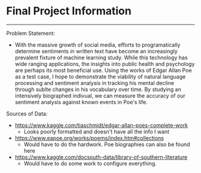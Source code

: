 # Final Project Information
---
Problem Statement: 

 - With the massive growth of social media, efforts to programatically determine sentiments in written text have become an increasingly prevalent fixture of machine learning study. While this technology has wide ranging applications, the insights into public health and psychology are perhaps its most beneficial use. Using the works of Edgar Allan Poe as a test case, I hope to demonstrate the viability of natural language processing and sentiment analysis in tracking his mental decline through sublte changes in his vocabulary over time. By studying an intensively biographed indivual, we can measure the accuracy of our sentiment analysis against known events in Poe's life.

Sources of Data:
 + https://www.kaggle.com/tiaschmidt/edgar-allan-poes-complete-work
    + Looks poorly formatted and doesn't have all the info I want
 + https://www.eapoe.org/works/poems/index.htm#collections
    + Would have to do the hardwork. Poe biographies can also be found here
 + https://www.kaggle.com/docsouth-data/library-of-southern-literature
    + Would have to do some work to configure everything.

